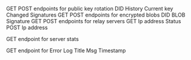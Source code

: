 GET POST endpoints for public key rotation
	DID
	History
	Current key
	Changed 
	Signatures
GET POST endpoints for encrypted blobs
	DID
	BLOB
	Signature
GET POST endpoints for relay servers
	GET
		Ip address
		Status
	POST
		Ip address
	
GET endpoint for server stats

GET endpoint for Error Log
	Title
	Msg
	Timestamp